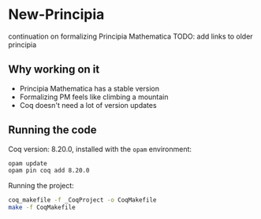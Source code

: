 # New-Principia
continuation on formalizing Principia Mathematica
TODO: add links to older principia

## Why working on it
- Principia Mathematica has a stable version
- Formalizing PM feels like climbing a mountain
- Coq doesn't need a lot of version updates

## Running the code

Coq version: 8.20.0, installed with the `opam` environment:

```bash
opam update
opam pin coq add 8.20.0
```
Running the project:

```bash
coq_makefile -f _CoqProject -o CoqMakefile
make -f CoqMakefile
```

